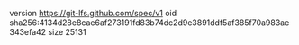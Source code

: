 version https://git-lfs.github.com/spec/v1
oid sha256:4134d28e8cae6af273191fd83b74dc2d9e3891ddf5af385f70a983ae343efa42
size 25131
